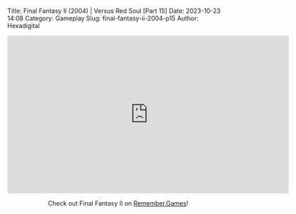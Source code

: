 Title: Final Fantasy II (2004) | Versus Red Soul [Part 15]
Date: 2023-10-23 14:08
Category: Gameplay
Slug: final-fantasy-ii-2004-p15
Author: Hexadigital

<center><iframe src="https://www.youtube.com/embed/pzM0QdqBSWA?feature=oembed" allow="accelerometer; autoplay; encrypted-media; gyroscope; picture-in-picture" width="640" height="360" frameborder="0"></iframe>

Check out Final Fantasy II on [Remember.Games](https://remember.games/game/6866/final-fantasy-i-ii-dawn-of-souls/)!</center>